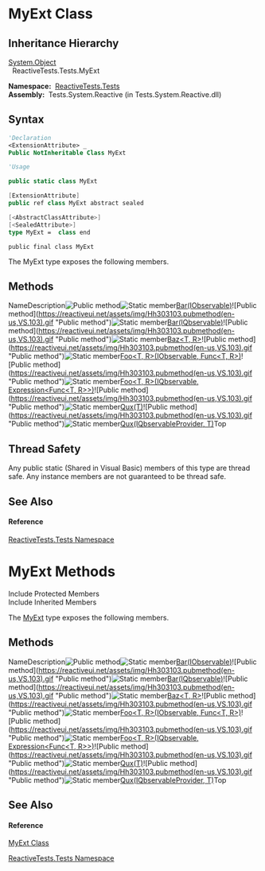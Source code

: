 # MyExt Class

## Inheritance Hierarchy

[System.Object](https://msdn.microsoft.com/en-us/library/e5kfa45b)  
  ReactiveTests.Tests.MyExt

**Namespace:**  [ReactiveTests.Tests](ReactiveTests.Tests\ReactiveTests.Tests.md)  
**Assembly:**  Tests.System.Reactive (in Tests.System.Reactive.dll)

## Syntax

```vb
'Declaration
<ExtensionAttribute> _
Public NotInheritable Class MyExt
```

```vb
'Usage
```

```csharp
public static class MyExt
```

```c++
[ExtensionAttribute]
public ref class MyExt abstract sealed
```

```fsharp
[<AbstractClassAttribute>]
[<SealedAttribute>]
type MyExt =  class end
```

```jscript
public final class MyExt
```

The MyExt type exposes the following members.

## Methods

NameDescription![Public method](https://reactiveui.net/assets/img/Hh303103.pubmethod(en-us,VS.103).gif "Public method")![Static member](https://reactiveui.net/assets/img/Hh244319.static(en-us,VS.103).gif "Static member")[Bar(IObservable<Int32>)](https://msdn.microsoft.com/en-us/library/m:reactivetests.tests.myext.bar(system.iobservable%7bsystem.int32%7d)(v=VS.103))![Public method](https://reactiveui.net/assets/img/Hh303103.pubmethod(en-us,VS.103).gif "Public method")![Static member](https://reactiveui.net/assets/img/Hh244319.static(en-us,VS.103).gif "Static member")[Bar(IQbservable<Int32>)](https://msdn.microsoft.com/en-us/library/m:reactivetests.tests.myext.bar(system.reactive.linq.iqbservable%7bsystem.int32%7d)(v=VS.103))![Public method](https://reactiveui.net/assets/img/Hh303103.pubmethod(en-us,VS.103).gif "Public method")![Static member](https://reactiveui.net/assets/img/Hh244319.static(en-us,VS.103).gif "Static member")[Baz<T, R>](https://msdn.microsoft.com/en-us/library/m:reactivetests.tests.myext.baz%60%602(system.reactive.linq.iqbservable%7b%60%600%7d%2csystem.linq.expressions.expression%7bsystem.func%7b%60%600%2c%60%601%7d%7d)(v=VS.103))![Public method](https://reactiveui.net/assets/img/Hh303103.pubmethod(en-us,VS.103).gif "Public method")![Static member](https://reactiveui.net/assets/img/Hh244319.static(en-us,VS.103).gif "Static member")[Foo<T, R>(IObservable<T>, Func<T, R>)](https://msdn.microsoft.com/en-us/library/m:reactivetests.tests.myext.foo%60%602(system.iobservable%7b%60%600%7d%2csystem.func%7b%60%600%2c%60%601%7d)(v=VS.103))![Public method](https://reactiveui.net/assets/img/Hh303103.pubmethod(en-us,VS.103).gif "Public method")![Static member](https://reactiveui.net/assets/img/Hh244319.static(en-us,VS.103).gif "Static member")[Foo<T, R>(IQbservable<T>, Expression<Func<T, R>>)](https://msdn.microsoft.com/en-us/library/m:reactivetests.tests.myext.foo%60%602(system.reactive.linq.iqbservable%7b%60%600%7d%2csystem.linq.expressions.expression%7bsystem.func%7b%60%600%2c%60%601%7d%7d)(v=VS.103))![Public method](https://reactiveui.net/assets/img/Hh303103.pubmethod(en-us,VS.103).gif "Public method")![Static member](https://reactiveui.net/assets/img/Hh244319.static(en-us,VS.103).gif "Static member")[Qux<T>(T)](https://msdn.microsoft.com/en-us/library/m:reactivetests.tests.myext.qux%60%601(%60%600)(v=VS.103))![Public method](https://reactiveui.net/assets/img/Hh303103.pubmethod(en-us,VS.103).gif "Public method")![Static member](https://reactiveui.net/assets/img/Hh244319.static(en-us,VS.103).gif "Static member")[Qux<T>(IQbservableProvider, T)](https://msdn.microsoft.com/en-us/library/m:reactivetests.tests.myext.qux%60%601(system.reactive.linq.iqbservableprovider%2c%60%600)(v=VS.103))Top

## Thread Safety

Any public static (Shared in Visual Basic) members of this type are thread safe. Any instance members are not guaranteed to be thread safe.

## See Also

#### Reference

[ReactiveTests.Tests Namespace](ReactiveTests.Tests\ReactiveTests.Tests.md)








# MyExt Methods

Include Protected Members  
Include Inherited Members

The [MyExt](MyExt\MyExt.md) type exposes the following members.

## Methods

NameDescription![Public method](https://reactiveui.net/assets/img/Hh303103.pubmethod(en-us,VS.103).gif "Public method")![Static member](https://reactiveui.net/assets/img/Hh244319.static(en-us,VS.103).gif "Static member")[Bar(IObservable<Int32>)](https://msdn.microsoft.com/en-us/library/m:reactivetests.tests.myext.bar(system.iobservable%7bsystem.int32%7d)(v=VS.103))![Public method](https://reactiveui.net/assets/img/Hh303103.pubmethod(en-us,VS.103).gif "Public method")![Static member](https://reactiveui.net/assets/img/Hh244319.static(en-us,VS.103).gif "Static member")[Bar(IQbservable<Int32>)](https://msdn.microsoft.com/en-us/library/m:reactivetests.tests.myext.bar(system.reactive.linq.iqbservable%7bsystem.int32%7d)(v=VS.103))![Public method](https://reactiveui.net/assets/img/Hh303103.pubmethod(en-us,VS.103).gif "Public method")![Static member](https://reactiveui.net/assets/img/Hh244319.static(en-us,VS.103).gif "Static member")[Baz<T, R>](https://msdn.microsoft.com/en-us/library/m:reactivetests.tests.myext.baz%60%602(system.reactive.linq.iqbservable%7b%60%600%7d%2csystem.linq.expressions.expression%7bsystem.func%7b%60%600%2c%60%601%7d%7d)(v=VS.103))![Public method](https://reactiveui.net/assets/img/Hh303103.pubmethod(en-us,VS.103).gif "Public method")![Static member](https://reactiveui.net/assets/img/Hh244319.static(en-us,VS.103).gif "Static member")[Foo<T, R>(IObservable<T>, Func<T, R>)](https://msdn.microsoft.com/en-us/library/m:reactivetests.tests.myext.foo%60%602(system.iobservable%7b%60%600%7d%2csystem.func%7b%60%600%2c%60%601%7d)(v=VS.103))![Public method](https://reactiveui.net/assets/img/Hh303103.pubmethod(en-us,VS.103).gif "Public method")![Static member](https://reactiveui.net/assets/img/Hh244319.static(en-us,VS.103).gif "Static member")[Foo<T, R>(IQbservable<T>, Expression<Func<T, R>>)](https://msdn.microsoft.com/en-us/library/m:reactivetests.tests.myext.foo%60%602(system.reactive.linq.iqbservable%7b%60%600%7d%2csystem.linq.expressions.expression%7bsystem.func%7b%60%600%2c%60%601%7d%7d)(v=VS.103))![Public method](https://reactiveui.net/assets/img/Hh303103.pubmethod(en-us,VS.103).gif "Public method")![Static member](https://reactiveui.net/assets/img/Hh244319.static(en-us,VS.103).gif "Static member")[Qux<T>(T)](https://msdn.microsoft.com/en-us/library/m:reactivetests.tests.myext.qux%60%601(%60%600)(v=VS.103))![Public method](https://reactiveui.net/assets/img/Hh303103.pubmethod(en-us,VS.103).gif "Public method")![Static member](https://reactiveui.net/assets/img/Hh244319.static(en-us,VS.103).gif "Static member")[Qux<T>(IQbservableProvider, T)](https://msdn.microsoft.com/en-us/library/m:reactivetests.tests.myext.qux%60%601(system.reactive.linq.iqbservableprovider%2c%60%600)(v=VS.103))Top

## See Also

#### Reference

[MyExt Class](MyExt\MyExt.md)

[ReactiveTests.Tests Namespace](ReactiveTests.Tests\ReactiveTests.Tests.md)




